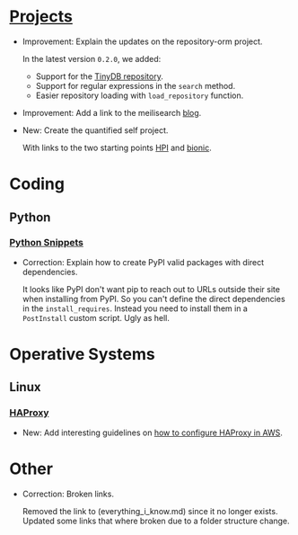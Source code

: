 # [Projects](projects.md)

* Improvement: Explain the updates on the repository-orm project.

    In the latest version `0.2.0`, we added:
    
    * Support for the [TinyDB repository](https://johnwidhalm.github.io/repository-orm/tinydb_repository/).
    * Support for regular expressions in the `search` method.
    * Easier repository loading with `load_repository` function.

* Improvement: Add a link to the meilisearch [blog](https://blog.meilisearch.com/).
* New: Create the quantified self project.

    With links to the two starting points [HPI](https://beepb00p.xyz/hpi.html) and [bionic](https://github.com/bionic-dev/bionic).
    

# Coding

## Python

### [Python Snippets](python_snippets.md)

* Correction: Explain how to create PyPI valid packages with direct dependencies.

    It looks like PyPI don't want pip to reach out to URLs outside their
    site when installing from PyPI. So you can't define the direct
    dependencies in the `install_requires`. Instead you need to install them
    in a `PostInstall` custom script. Ugly as hell.

# Operative Systems

## Linux

### [HAProxy](haproxy.md)

* New: Add interesting guidelines on [how to configure HAProxy in AWS](https://github.com/jvehent/haproxy-aws).

# Other

* Correction: Broken links.

    Removed the link to (everything_i_know.md) since it no longer exists. Updated some links that where broken due to a folder structure change.